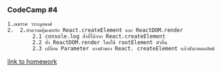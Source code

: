 ### CodeCamp #4
    1.ณธรรศ วรกฤตพงศ์
    2.  2.ทำความคุ้นเคยกับ React.createElement และ ReactDOM.render
            2.1 console.log สิ่งที่ได้จาก React.createElement
            2.2 สั่ง ReactDOM.render โดยใช้ rootElement ตัวอื่น
            2.3 เปลี่ยน Parameter บางตัวของ React. createElement แล้วสังเกตผลลัพธ์
[link to homework](https://codepen.io/nathat-the-encoder/pen/mdJRapp)